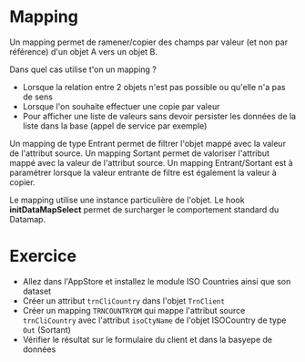 Mapping
====================

Un mapping permet de ramener/copier des champs par valeur (et non par référence) d'un objet A vers un objet B. 


Dans quel cas utilise t'on un mapping ?
- Lorsque la relation entre 2 objets n'est pas possible ou qu'elle n'a pas de sens
- Lorsque l'on souhaite effectuer une copie par valeur
- Pour afficher une liste de valeurs sans devoir persister les données de la liste dans la base (appel de service par exemple)

Un mapping de type Entrant permet de filtrer l'objet mappé avec la valeur de l'attribut source. 
Un mapping Sortant permet de valoriser l'attribut mappé avec la valeur de l'attribut source. 
Un mapping Entrant/Sortant est à paramétrer lorsque la valeur entrante de filtre est également la valeur à copier. 

Le mapping utilise une instance particulière de l'objet.
Le hook **initDataMapSelect** permet de surcharger le comportement standard du Datamap.


Exercice
====================

- Allez dans l'AppStore et installez le module ISO Countries ainsi que son dataset
- Créer un attribut `trnCliCountry` dans l'objet `TrnClient`
- Créer un mapping `TRNCOUNTRYDM` qui mappe l'attribut source `trnCliCountry` avec l'attribut `isoCtyName` de l'objet ISOCountry de type `Out` (Sortant)  
- Vérifier le résultat sur le formulaire du client et dans la basyepe de données